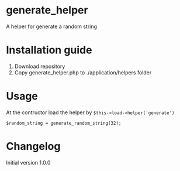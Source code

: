 generate_helper
===============

A helper for generate a random string

Installation guide
===============

1. Download repository
2. Copy generate_helper.php to ./application/helpers folder

Usage
===============

At the contructor load the helper by
<code>$this->load->helper('generate')</code>

<code>$random_string = generate_random_string(32);</code>

Changelog
===============

Initial version 1.0.0
